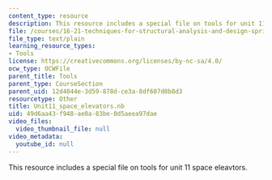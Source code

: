 ```yaml
---
content_type: resource
description: This resource includes a special file on tools for unit 11 space eleavtors.
file: /courses/16-21-techniques-for-structural-analysis-and-design-spring-2005/49d6aa43f948ae0a83be0d5aeea97dae_Unit11_space_elevators.nb
file_type: text/plain
learning_resource_types:
- Tools
license: https://creativecommons.org/licenses/by-nc-sa/4.0/
ocw_type: OCWFile
parent_title: Tools
parent_type: CourseSection
parent_uid: 12d4044e-3d59-878d-ce3a-8df607d0b8d3
resourcetype: Other
title: Unit11_space_elevators.nb
uid: 49d6aa43-f948-ae0a-83be-0d5aeea97dae
video_files:
  video_thumbnail_file: null
video_metadata:
  youtube_id: null
---
```

This resource includes a special file on tools for unit 11 space eleavtors.
